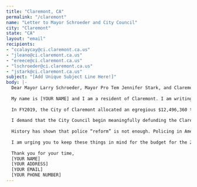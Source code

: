 ```yaml
---
title: "Claremont, CA"
permalink: "/claremont"
name: "Letter to Mayor Schroeder and City Council"
city: "Claremont"
state: "CA"
layout: "email"
recipients:
- "ccalaycay@ci.claremont.ca.us"
- "jleano@ci.claremont.ca.us"
- "ereece@ci.claremont.ca.us"
- "lschroeder@ci.claremont.ca.us"
- "jstark@ci.claremont.ca.us"
subject: "[Add Unique Subject Line Here!]"
body: |-
  Dear Mayor Larry Schroeder, Mayor Pro Tem Jennifer Stark, and Claremont City Council members,
  
  My name is [YOUR NAME] and I am a resident of Claremont. I am writing to demand that the Claremont City Council adopt a city budget that prioritizes community well-being, and redirects funding away from the police.
  
  In FY2019, the City of Claremont allocated an egregious $12,496,360 to our police department. Next year, there will likely be deficits as a result of the pandemic. The city may recoup these funds by decreasing the police budget.
  
  I demand that the City Council begin meaningfully defunding the Claremont Police Department and re-allocate those funds to programs proven to more effectively promote a safe and equitable community. We need funding for community-based mental health services, substance abuse treatment services, and affordable housing programs. Police officers should not need to be the first resource for every crisis. I demand a budget that reflects the actual needs of Claremont residents.
  
  History has shown that police “reform” is not enough. Policing in America was developed to protect the institution of slavery. More money and training programs will not only not fix our current system, they will cause future lives to be lost to police brutality. We must take a hard look at the way the current system in place fails to serve-and in fact actively harms-our community, and come together to reimagine the role of police in our city.
  
  I am urging you to keep these things in mind for the budget for the 2020-2021 fiscal year and to invest in the people, not the police.
  
  Thank you for your time,
  [YOUR NAME]
  [YOUR ADDRESS]
  [YOUR EMAIL]
  [YOUR PHONE NUMBER]
---
```

